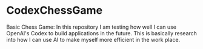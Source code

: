 # CodexChessGame
Basic Chess Game: In this repository I am testing how well I can use OpenAI's Codex to build applications in the future. This is basically research into how I can use AI to make myself more efficient in the work place.
